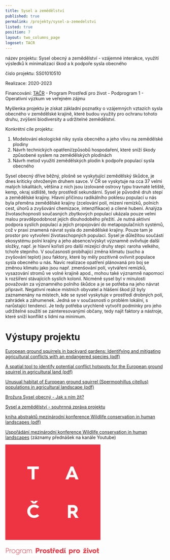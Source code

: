 ```yaml
---
title: Sysel a zemědělství
published: true
permalink: /projekty/sysel-a-zemedelstvi
listed: true
position: 7
layout: two_columns_page
logoset: TACR
---
```

název projektu: Sysel obecný a zemědělství -  vzájemné interakce, využití výsledků k minimalizaci škod a k podpoře sysla obecného

číslo projektu: SS01010510

Realizace: 2020-2023

Financování: [TAČR](www.tacr.cz)  - Program Prostředí pro život - Podprogram 1 - Operativní výzkum ve veřejném zájmu 

Myšlenka projektu je získat základní poznatky o vzájemných vztazích sysla obecného v zemědělské krajině, které budou využity pro ochranu tohoto druhu, zvýšení biodiversity a udržitelné zemědělství. 

Konkrétní cíle projektu: 

1. Modelování ekologické niky sysla obecného a jeho vlivu na zemědělské plodiny
2. Návrh technických opatření/způsobů hospodaření, které sníží škody způsobené syslem na zemědělských plodinách
3. Návrh metod využití zemědělských plodin k podpoře populací sysla obecného

Sysel obecný dříve běžný, plošně se vyskytující zemědělský škůdce, je dnes kriticky ohroženým druhem savce. V ČR se vyskytuje na cca 37 velmi malých lokalitách, většina z nich jsou izolované ostrovy typu travnaté letiště, kemp, okraj sídliště, tedy prostředí sekundární. Sysel je původně druh stepí a zemědělské krajiny. Hlavní příčinou radikálního poklesu populací u nás byla přeměna zemědělské krajiny (zcelování polí, mizení remízků, polních cest, úhorů a zvyšování chemizace, intenzifikace) a cílené hubení. Analýza životaschopnosti současných zbytkových populací ukázala pouze velmi malou pravděpodobnost jejich dlouhodobého přežití. Je nutná aktivní podpora syslích populací a jejich propojování do metapopulačních systémů, což v praxi znamená návrat sysla do zemědělské krajiny. Pouze tam je prostor pro vytvoření životaschopných populací. Sysel je důležitou součástí ekosystému polní krajiny a jeho absence/výskyt významně ovlivňuje další složky, např. je hlavní kořistí pro další mizející druhy stepi: raroha velkého, tchoře stepního. V současnosti probíhající změna klimatu (sucho a zvyšování teplot) jsou faktory, které by měly pozitivně ovlivnit populace sysla obecného u nás. Navíc realizace opatření plánovaná pro boj se změnou klimatu jako jsou např. zmenšování polí, vytváření remízků, vysazování stromů ve volné krajině apod., mohou také významně napomoci k rozšíření stávajících syslích  kolonií. Nicméně sysel byl v minulosti považován za významného polního škůdce a je se potřeba na jeho návrat připravit.  Negativní reakce místních obyvatel a hlášení škod již byly zaznamenány na místech, kde se sysel vyskytuje v prostředí drobných polí, zahrádek a záhumenek. Jedná se v současnosti o problém lokální, s narůstající tendencí. Je tedy potřeba urychleně vytvořit podmínky pro jeho udržitelné soužití se zainteresovanými občany, tedy najít faktory a nástroje, které sníží konflikt s lidmi na minimum.

# Výstupy projektu

[European ground squirrels in backyard gardens: Identifying and mitigating agricultural conflicts with an endangered species (pdf)](https://museucienciesjournals.cat/abc/issue/46-2-2023-abc/european-ground-squirrels-in-backyard-gardens-identifying-and-mitigating-agricultural-conflicts-with-an-endangered-species)



[A spatial tool to identify potential conflict hotspots for the European ground squirrel in agricultural land (pdf)](https://museucienciesjournals.cat/abc/issue/46-2-2023-abc/a-spatial-tool-to-identify-potential-conflict-hotspots-for-the-european-ground-squirrel-in-agricultural-land)



[Unusual habitat of European ground squirrel (Spermophillus citellus) populations in agricultural landscape (pdf)](https://www.alkawildlife.eu/media/Thaya19_Polednikova_etal_fin.pdf)











[Brožura Sysel obecný  - Jak s ním žít?](/media/ALKA_brozura_SYSEL_tacr.pdf)

[Sysel a zemědělství - souhrnná zpráva projektu](/media/Sysel_zemedelstvi_zprava_final_web.pdf)

[kniha abstraktů mezinárodní konference Wildlife conservation in human landscapes (pdf)](https://www.alkawildlife.eu/media/AbstractBook_Wildlife_conservation_human_landscapes_2021.pdf)

[Uspořádání mezinárodní konference Wildlife conservation in human landscapes](https://www.youtube.com/hashtag/conservationandpeople) (záznamy přednášek na kanále Youtube)

![](/media/logo_tacr_zakl_inv_300.png)

![](/media/prostredi_pz_300.png)

